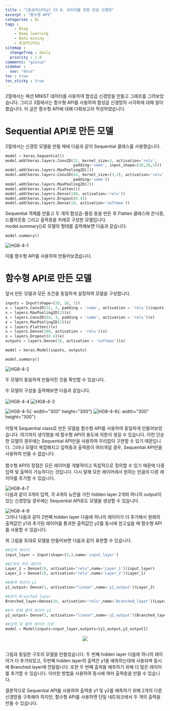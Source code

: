 ```yaml
---
title : "[혼공머신러닝] Ch 8. 이미지를 위한 인공 신경망"
excerpt : "함수형 API"
categories : DL
tags :
    - Blog
    - Deep learning
    - Data mining
    - 혼공머신러닝
sitemap :
  changefreq : daily
  priority : 1.0
comments: "giscus"
sidebar : 
  nav: "docs"
toc : true
toc_sticky : true
---
```


2절에서는 패션 MNIST 데이터를 사용하여 합성곱 신경망을 만들고 그래프를 그려보았습니다. 그리고 3절에서는 함수형 API를 사용하여 합성곱 신경망의 시각화에 대해 알아봤습니다. 이 글은 함수형 API에 대해 다뤄보고자 작성하였습니다.  

# Sequential API로 만든 모델

2절에서는 신경망 모델을 만들 때에 다음과 같이 Sequential 클래스를 사용했습니다. 

```python
model = keras.Sequential()
model.add(keras.layers.Conv2D(32, kernel_size=3, activation='relu', 
                              padding='same', input_shape=(28,28,1)))
model.add(keras.layers.MaxPooling2D(2))
model.add(keras.layers.Conv2D(64, kernel_size=(3,3), activation='relu', 
                              padding='same'))
model.add(keras.layers.MaxPooling2D(2))
model.add(keras.layers.Flatten())
model.add(keras.layers.Dense(100, activation='relu'))
model.add(keras.layers.Dropout(0.4))
model.add(keras.layers.Dense(10, activation='softmax'))
```

Sequential 객체를 만들고 두 개의 합성곱-풀링 층을 만든 후 Flatten 클래스와 은닉층, 드롭아웃층 그리고 출력층을 차례로 구성한 모델입니다.  
model.summary()로 모델의 형태를 출력해보면 다음과 같습니다. 

```python
model.summary()
```
![HG8-4-1](https://github.com/yhp2205/yhp2205.github.io/blob/main/assets/images/HG8/HG8-4-1.png?raw=true)  

이를 함수형 API를 사용하여 만들어보겠습니다.

# 함수형 API로 만든 모델
앞서 만든 모델과 모든 조건을 동일하게 설정하여 모델을 구성합니다.

```python
inputs = Input(shape=(28, 28, 1))
x = layers.Conv2D(32, 3, padding = 'same', activation = 'relu')(inputs)
x = layers.MaxPooling2D(2)(x)
x = layers.Conv2D(64, 3, padding = 'same', activation = 'relu')(x)
x = layers.MaxPooling2D(2)(x)
x = layers.Flatten()(x)
x = layers.Dense(100, activation = 'relu')(x)
x = layers.Dropout(0.4)(x)
outputs = layers.Dense(10, activation = 'softmax')(x)

model = keras.Model(inputs, outputs)
```

```python
model.summary()
```
![HG8-4-2](https://github.com/yhp2205/yhp2205.github.io/blob/main/assets/images/HG8/HG8-4-2.png?raw=true)  

두 모델이 동일하게 만들어진 것을 확인할 수 있습니다.  

두 모델의 구성을 출력해보면 다음과 같습니다.  
<br/>
![HG8-4-4](https://github.com/yhp2205/yhp2205.github.io/blob/main/assets/images/HG8/HG8-4-4.png?raw=true)
![HG8-4-3](https://github.com/yhp2205/yhp2205.github.io/blob/main/assets/images/HG8/HG8-4-3.png?raw=true)  

![HG8-4-5](https://github.com/yhp2205/yhp2205.github.io/blob/main/assets/images/HG8/HG8-4-5.png?raw=true){: width="300" height="300"}
![HG8-4-6](https://github.com/yhp2205/yhp2205.github.io/blob/main/assets/images/HG8/HG8-4-6.png?raw=true){: width="300" height="300"}  
<br/>
이렇게 Sequential class로 만든 모델을 함수형 API를 사용하여 동일하게 만들어보았습니다. 여기까지 생각했을 때 함수형 API의 용도에 의문이 생길 수 있습니다. 이런 단순한 모델의 경우에는 Sequential API만을 사용하여 무리없이 구현할 수 있기 때문입니다. 그러나 모델이 복잡해지고 입력층과 출력층이 여러개일 경우, Sequential API만을 사용하여 만들 수 없습니다.  
<br/>
함수형 API의 장점은 모든 레이어를 개별적이고 독립적으로 정의할 수 있기 때문에 다중 입력 및 출력이 가능하다는 것입니다. 다시 말해 모든 레이어에서 원하는 만큼의 다른 레이어를 추가할 수 있습니다. 

![HG8-4-7](https://editor.analyticsvidhya.com/uploads/48655toy%20network.png)  
다음과 같이 3개의 입력, 각 4개의 뉴런을 가진 hidden layer 2개와 하나의 output이 있는 신경망일 경우에는 Sequential API로도 모델을 생성할 수 있습니다.  


![HG8-4-8](https://editor.analyticsvidhya.com/uploads/41982branched%20network.png)  
그러나 다음과 같이 2번째 hidden layer 다음에 하나의 레이어가 더 추가해서 원래의 출력값인 y1과 추가된 레이어를 통과한 출력값인 y2를 동시에 얻고싶을 때 함수형 API를 사용할 수 있습니다.   

위 그림을 토대로 모델을 만들어보면 다음과 같이 표현할 수 있습니다. 

```python
##입력 레이어
input_layer = Input(shape=(3,),name='input_layer') 

##2개의 히든 레이어
Layer_1 = Dense(10, activation="relu",name='Layer_1')(input_layer) 
Layer_2 = Dense(10, activation="relu",name='Layer_2')(Layer_1) 

##출력 레이어 y1
y1_output= Dense(1, activation="linear",name='y1_output')(Layer_2) 

##정의 Branched layer 
Branched_layer=Dense(10, activation="relu",name='Branched_layer')(Layer_2) 

##두 번째 출력 레이어 y2
y2_output= Dense(1, activation="linear",name='y2_output')(Branched_layer) 

##입력 및 출력 레이어 지정
model = Model(inputs=input_layer,outputs=[y1_output,y2_output])
```
<p align="center">
<img src="https://github.com/yhp2205/yhp2205.github.io/blob/main/assets/images/HG8/HG8-4-9.png?raw=true"> 
</p>  
<br/>
그림과 동일한 구조의 모델을 만들었습니다. 두 번째 hidden layer 다음에 하나의 레이어가 더 추가되었고, 두번째 hidden layer의 출력은 y1을 예측하는데에 사용되며 동시에 Branched layer에 전달됩니다. 또한 두 번째 출력을 예측하기 위해 더 많은 레이어를 추가할 수 있습니다. 이러한 방법을 사용하여 동시에 여러 출력층을 만들 수 있습니다.  

결론적으로 Sequential API를 사용하여 출력층 y1 및 y2를 예측하기 위해 2개의 다른 신경망을 구축해야 하지만, 함수형 API를 사용하면 단일 네트워크에서 두 개의 출력을 만들 수 있습니다.